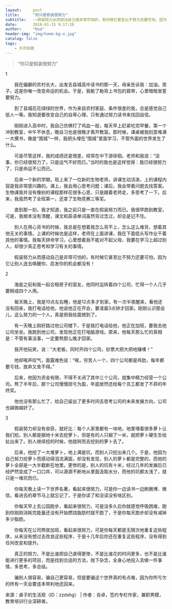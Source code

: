 ```yaml
---
layout:     post
title:      "你只是假装很努力"
subtitle:   ——假装努力从而感动自己是非常可怕的，有时候它甚至比不努力还要可怕，因为它让别人连去唤醒你、启发你的机会都没有！
date:       2018-01-15 9:17:19
author:     "Hua"
header-img: "img/home-bg-o.jpg"
catalog: false
tags:
    - 岁月如歌
---
```


> “你只是假装很努力”

1



　　我在偏僻的农村长大，出发去县城高中读书的那一天，母亲告诉我：加油，孩子，这是你唯一改变命运的机会。于是，我勒了勒背上书包的肩带，心里暗暗发誓要努力。

 

　　到了县城花花绿绿的世界，作为来自农村家庭、条件很差的我，总是感觉自己低人一等。我知道要改变自己的自卑心理，只有通过努力读书来找回自信。



　　刚刚进入高中时，我自己仿佛打了鸡血一般，每天早上赶紧吃完早餐，第一个冲到教室，中午不休息，晚自习也是很晚才离开教室。那时候，课桌被我刻意堆满一大摞书，像是“围城”一样，我把头埋在“围城”里面学习，不管外面的世界发生了什么。

 

　　可是尽管这样，我的成绩还是很差，经常在中下游徘徊。老师和我说：“没事，你已经很努力了，只是运气不好而已。”当时的我也是这样觉得：我已经很努力了，只是命运不公而已。

 

　　后来一个新的学期，班上来了一位新的生物老师，讲课生动活泼，上的课程内容是我非常感兴趣的。课上，我会用心思考问题；课后，我会带着问题去找答案。生物课我并没有像别的课程那样花很多心思，只是跟着老师走，多思考了一下。后来，我竟然考了全班第一，还拿了生物竞赛三等奖。

 

　　直到那一刻，我才知道，我之前只是一直在假装努力而已。我很早跑到教室，可是，我根本没有清醒，课文和英语单词虽然背过念过，却总是记不住。



　　别人在用心背书的时候，我总是在想着我怎么背不上，怎么这么难背，想着其他无关的事情。上课的时候也是这样，老师在上面讲课，我在下面低头写作业干着其他的事情。我每天拼命学习，心里想着我不能对不起父母，我要在学习上超过别人，却很少真正思考和学习有关的事情。

 

　　假装努力从而感动自己是非常可怕的，有时候它甚至比不努力还要可怕，因为它让别人连去唤醒你、启发你的机会都没有！

 

 2



　　海是之前和我一起合租房子的室友，他同时运转着四个公司，忙得一个人几乎要掰成四个人用。



　　每天晚上，我是10点左右睡，他是12点多才到家。有一次半夜醒来，看他还没有回来，我打电话给他，他说他正在开会，要凌晨3点钟才回家。刚刚认识那会儿，这么努力的一个人，真是把我给震撼到了。

 

　　有一天晚上刚好路过他公司楼下，于是我打电话给他，他正在加班，要我去他公司坐坐。我跑到他公司，发现他正在打电脑游戏。原来，他每天那么忙的真相是：不管有事没事，一定要熬那么晚才回家。

 

　　我开他玩笑，说：“大老板，同时开四个公司，钞票大把大把地赚噢！”



　　他却唉声叹气，面露难色说：“唉，穷苦人一个，四个公司都是鸡肋，每年都要亏钱，放弃又舍不得。”

 

　　后来，他因为资金有限，不得不关闭了其中三个公司，就集中精力经营一个公司。熬了半年后，那个公司慢慢扭亏为盈，年底居然还给每个员工都发了不菲的年终奖。



　　他也没有那么忙了，给自己留出了更多时间去思考公司的未来发展方向，公司也越做越好了。



3

 

　　假装努力却没有收获，就好比：每个人家里都有一块地，地里埋着很多萝卜让我们挖。别人都是掘地十米去挖萝卜，但是有的人只掘了一米，就把萝卜硬生生给扯出来了。别人继续挖的时候，他就转而去挖别的萝卜去了。



　　后来，他挖了一大堆萝卜，地上满是坑，而别人只挖出来几个。于是，他因为自己努力挖萝卜而感动得泪流满面，却没有发现，别人的萝卜都是完整的，而他的萝卜全部是一大半截断在地里。更惨的是，别人的坑有十米，经过几年的发展后已经俨然变成了一口口井，可以源源不断地从里面汲取水分，而他的坑都太浅了，就只是一堆坑而已。



　　你每天晚上读一下世界名著，看起来很努力，可是你一边读书一边刷微博、微信，看进去的章节马上就忘记了，于是你读了和没读没有啥区别。

 

　　你每天早上去公园跑步，看起来很努力，可是没多久后你就感觉呼吸困难，跑到你刚刚消耗完能量还没有开始燃烧脂肪时就不跑了，于是你每天跑步却没有减掉多少脂肪。

 

　　你每天在公司熬夜加班，看起来很努力，可是你每天都是无限次地重复这些程序，从来没有想过去改良这些程序，于是十几年后你还在重复这些程序，没有得到任何改变和提升。

  

　　真正的努力，不是比谁把自己虐得更惨，不是比谁花的时间更多，也不是比谁能进行更多的项目，而是找到合适的方法，抛下杂念，全身心地投入去做一件事情，多思考，多总结。



　　骗别人很容易，骗自己更容易，但是要骗这个世界真的有点难，因为你所亏欠的终有一天会要连本带利地还回来。



来源：桌子的生活观（ID：zzdshg） |  作者：肖卓，签约专栏作家，兼职男模，教育培训行业深耕者。
